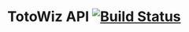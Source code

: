 # TotoWiz API [![Build Status](https://travis-ci.org/karimmtarek/iscratch.svg?branch=master)](https://travis-ci.org/karimmtarek/iscratch)